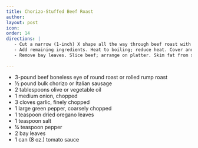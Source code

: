 ```yaml
---
title: Chorizo-Stuffed Beef Roast
author: 
layout: post
icon:
order: 14
directions: |
   - Cut a narrow (1-inch) X shape all the way through beef roast with long, thin sharp knife. Fill X cuts with sausage. Heat oil in Dutch oven until hot. Cook beef over medium heat until brown on all sides, about 15 minutes; drain fat.
   - Add remaining ingredients. Heat to boiling; reduce heat. Cover and simmer until beef is tender, 2 to 2½ hours.
   - Remove bay leaves. Slice beef; arrange on platter. Skim fat from sauce. Pour some of the sauce over beef. Serve beef with remaining sauce and hot cooked black beans or rice if desired

---
```


<ul>
	<li>3-pound beef boneless eye of round roast or rolled rump roast</li>
	<li>½ pound bulk chorizo or Italian sausage</li>
	<li>2 tablespoons olive or vegetable oil</li>
	<li>1 medium onion, chopped</li>
	<li>3 cloves garlic, finely chopped</li>
	<li>1 large green pepper, coarsely chopped</li>
	<li>1 teaspoon dried oregano leaves</li>
	<li>1 teaspoon salt</li>
	<li>¼ teaspoon pepper</li>
	<li>2 bay leaves</li>
	<li>1 can (8 oz.) tomato sauce</li>
</ul>